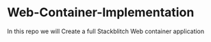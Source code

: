 # Web-Container-Implementation
In this repo we will Create a full Stackblitch Web container application
